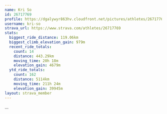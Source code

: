 ```yaml
---
name: Kri So
id: 26717769
profile: https://dgalywyr863hv.cloudfront.net/pictures/athletes/26717769/7761026/13/large.jpg
username: kri-so
strava_url: https://www.strava.com/athletes/26717769
stats:
  biggest_ride_distance: 119.06km
  biggest_climb_elevation_gain: 979m
  recent_ride_totals:
    count: 14
    distance: 443.29km
    moving_time: 20h 18m
    elevation_gain: 4679m
  ytd_ride_totals:
    count: 162
    distance: 5114km
    moving_time: 211h 24m
    elevation_gain: 39945m
layout: strava_member
--- 
```

...
